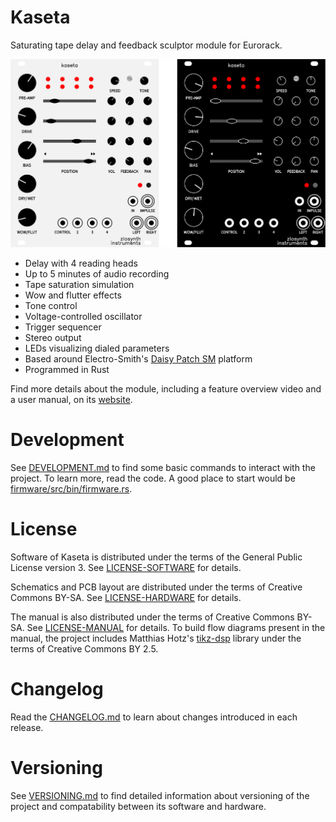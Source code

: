 # Kaseta

Saturating tape delay and feedback sculptor module for Eurorack.

<p align="center">
   <img src="panel.svg" alt="Panel illustration"/>
</p>

* Delay with 4 reading heads
* Up to 5 minutes of audio recording
* Tape saturation simulation
* Wow and flutter effects
* Tone control
* Voltage-controlled oscillator
* Trigger sequencer
* Stereo output
* LEDs visualizing dialed parameters
* Based around Electro-Smith's [Daisy Patch SM](https://www.electro-smith.com/daisy/patch-sm) platform
* Programmed in Rust

Find more details about the module, including a feature overview video and a
user manual, on its [website](https://zlosynth.com/kaseta).

# Development

See [DEVELOPMENT.md](DEVELOPMENT.md) to find some basic commands to interact
with the project. To learn more, read the code. A good place to start would be
[firmware/src/bin/firmware.rs](firmware/src/bin/firmware.rs).

# License

Software of Kaseta is distributed under the terms of the General Public License
version 3. See [LICENSE-SOFTWARE](LICENSE-SOFTWARE) for details.

Schematics and PCB layout are distributed under the terms of Creative Commons
BY-SA. See [LICENSE-HARDWARE](LICENSE-HARDWARE) for details.

The manual is also distributed under the terms of Creative Commons BY-SA. See
[LICENSE-MANUAL](LICENSE-MANUAL) for details. To build flow diagrams present in
the manual, the project includes Matthias Hotz's
[tikz-dsp](https://texample.net/tikz/examples/fir-filter/) library under the
terms of Creative Commons BY 2.5.

# Changelog

Read the [CHANGELOG.md](CHANGELOG.md) to learn about changes introduced in each
release.

# Versioning

See [VERSIONING.md](VERSIONING.md) to find detailed information about versioning
of the project and compatability between its software and hardware.
